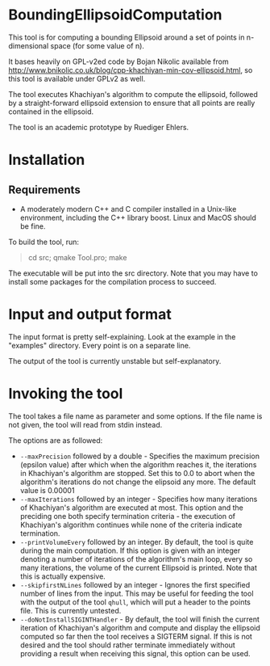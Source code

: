 BoundingEllipsoidComputation 
============================================
This tool is for computing a bounding Ellipsoid around a set of points in n-dimensional space (for some value of n).

It bases heavily on GPL-v2ed code by Bojan Nikolic available from http://www.bnikolic.co.uk/blog/cpp-khachiyan-min-cov-ellipsoid.html, so this tool is available under GPLv2 as well.

The tool executes Khachiyan's algorithm to compute the ellipsoid, followed by a straight-forward ellipsoid extension to ensure that all points are really contained in the ellipsoid.

The tool is an academic prototype by Ruediger Ehlers.

Installation
============

Requirements
------------
- A moderately modern C++ and C compiler installed in a Unix-like environment, including the C++ library boost. Linux and MacOS should be fine.

To build the tool, run:

> cd src; qmake Tool.pro; make

The executable will be put into the src directory. Note that you may have to install some packages for the compilation process to succeed.

Input and output format
=======================

The input format is pretty self-explaining. Look at the example in the "examples" directory. Every point is on a separate line. 

The output of the tool is currently unstable but self-explanatory.


Invoking the tool
=================

The tool takes a file name as parameter and some options. If the file name is not given, the tool will read from stdin instead.

The options are as followed:

* `--maxPrecision` followed by a double - Specifies the maximum precision (epsilon value) after which when the algorithm reaches it, the iterations in Khachiyan's algorithm are stopped. Set this to 0.0 to abort when the algorithm's iterations do not change the elipsoid any more. The default value is 0.00001
* `--maxIterations` followed by an integer - Specifies how many iterations of Khachiyan's algorithm are executed at most. This option and the preciding one both specify termination criteria - the execution of Khachiyan's algorithm continues while none of the criteria indicate termination.
* `--printVolumeEvery` followed by an integer. By default, the tool is quite during the main computation. If this option is given with an integer denoting a number of iterations of the algorithm's main loop, every so many iterations, the volume of the current Ellipsoid is printed. Note that this is actually expensive.
* `--skipfirstNLines` followed by an integer - Ignores the first specified number of lines from the input. This may be useful for feeding the tool with the output of the tool `qhull`, which will put a header to the points file. This is currently untested.
* `--doNotInstallSIGINTHandler` - By default, the tool will finish the current iteration of Khachiyan's algorithm and compute and display the ellipsoid computed so far then the tool receives a SIGTERM signal. If this is not desired and the tool should rather terminate immediately without providing a result when receiving this signal, this option can be used.







